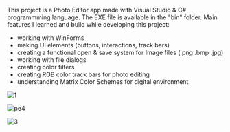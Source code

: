This project is a Photo Editor app made with Visual Studio & C# programmming language. The EXE file is available in the "bin" folder. Main features I learned and build while developing this project:

- working with WinForms 
- making UI elements (buttons, interactions, track bars) 
- creating a functional open & save system for Image files (.png .bmp .jpg)
- working with file dialogs
- creating color filters
- creating RGB color track bars for photo editing
- understanding Matrix Color Schemes for digital environment

![1](https://user-images.githubusercontent.com/115250887/206473011-199690dc-0793-4669-8e8d-c196cfd4f1ff.PNG)

![pe4](https://user-images.githubusercontent.com/115250887/206473047-e7276202-80c2-4482-9721-e2f4afcfdd07.PNG)

![3](https://user-images.githubusercontent.com/115250887/206473037-684011ab-6c09-4ae0-a727-b8cee3b03a22.PNG)
